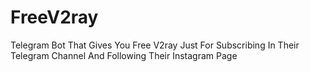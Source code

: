 # FreeV2ray
Telegram  Bot That Gives You Free V2ray Just For Subscribing In Their Telegram Channel And Following Their Instagram Page
